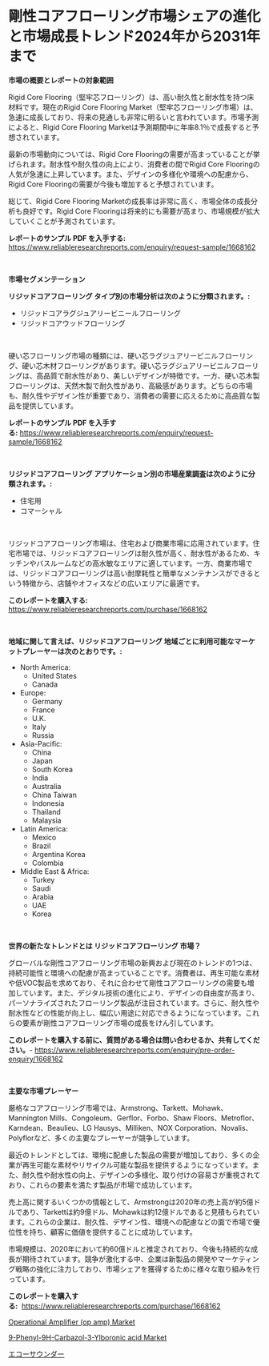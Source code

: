 <p><h1>剛性コアフローリング市場シェアの進化と市場成長トレンド2024年から2031年まで</h1></p><p><strong>市場の概要とレポートの対象範囲</strong></p>
<p><p>Rigid Core Flooring（堅牢芯フローリング）は、高い耐久性と耐水性を持つ床材料です。現在のRigid Core Flooring Market（堅牢芯フローリング市場）は、急速に成長しており、将来の見通しも非常に明るいと言われています。市場予測によると、Rigid Core Flooring Marketは予測期間中に年率8.1％で成長すると予想されています。</p><p>最新の市場動向については、Rigid Core Flooringの需要が高まっていることが挙げられます。耐水性や耐久性の向上により、消費者の間でRigid Core Flooringの人気が急速に上昇しています。また、デザインの多様化や環境への配慮から、Rigid Core Flooringの需要が今後も増加すると予想されています。</p><p>総じて、Rigid Core Flooring Marketの成長率は非常に高く、市場全体の成長分析も良好です。Rigid Core Flooringは将来的にも需要が高まり、市場規模が拡大していくことが予測されています。</p></p>
<p><strong>レポートのサンプル PDF を入手する:</strong> <a href="https://www.reliableresearchreports.com/enquiry/request-sample/1668162">https://www.reliableresearchreports.com/enquiry/request-sample/1668162</a></p>
<p>&nbsp;</p>
<p><strong>市場セグメンテーション</strong></p>
<p><strong>リジッドコアフローリング タイプ別の市場分析は次のように分類されます。:</strong></p>
<p><ul><li>リジッドコアラグジュアリービニールフローリング</li><li>リジッドコアウッドフローリング</li></ul></p>
<p>&nbsp;</p>
<p><p>硬い芯フローリング市場の種類には、硬い芯ラグジュアリービニルフローリング、硬い芯木材フローリングがあります。硬い芯ラグジュアリービニルフローリングは、高品質で耐水性があり、美しいデザインが特徴です。一方、硬い芯木製フローリングは、天然木製で耐久性があり、高級感があります。どちらの市場も、耐久性やデザイン性が重要であり、消費者の需要に応えるために高品質な製品を提供しています。</p></p>
<p><strong>レポートのサンプル PDF を入手する:</strong>&nbsp;<a href="https://www.reliableresearchreports.com/enquiry/request-sample/1668162">https://www.reliableresearchreports.com/enquiry/request-sample/1668162</a></p>
<p>&nbsp;</p>
<p><strong> リジッドコアフローリング アプリケーション別の市場産業調査は次のように分類されます。:</strong></p>
<p><ul><li>住宅用</li><li>コマーシャル</li></ul></p>
<p>&nbsp;</p>
<p><p>リジッドコアフローリング市場は、住宅および商業市場に応用されています。住宅市場では、リジッドコアフローリングは耐久性が高く、耐水性があるため、キッチンやバスルームなどの高水敏なエリアに適しています。一方、商業市場では、リジッドコアフローリングは高い耐摩耗性と簡単なメンテナンスができるという特徴から、店舗やオフィスなどの広いエリアに最適です。</p></p>
<p><strong>このレポートを購入する:</strong>&nbsp; <a href="https://www.reliableresearchreports.com/purchase/1668162">https://www.reliableresearchreports.com/purchase/1668162</a></p>
<p>&nbsp;</p>
<p><strong>地域に関して言えば、リジッドコアフローリング 地域ごとに利用可能なマーケットプレーヤーは次のとおりです。:</strong></p>
<p><ul>
    <li>
        North America:
        <ul>
            <li>United States</li>
            <li>Canada</li>
        </ul>
    </li>
    <li>
        Europe:
        <ul>
            <li>Germany</li>
            <li>France</li>
            <li>U.K.</li>
            <li>Italy</li>
            <li>Russia</li>
        </ul>
    </li>
    <li>
        Asia-Pacific:
        <ul>
            <li>China</li>
            <li>Japan</li>
            <li>South Korea</li>
            <li>India</li>
            <li>Australia</li>
            <li>China Taiwan</li>
            <li>Indonesia</li>
            <li>Thailand</li>
            <li>Malaysia</li>
        </ul>
    </li>
    <li>
        Latin America:
        <ul>
            <li>Mexico</li>
            <li>Brazil</li>
            <li>Argentina Korea</li>
            <li>Colombia</li>
        </ul>
    </li>
    <li>
        Middle East & Africa:
        <ul>
            <li>Turkey</li>
            <li>Saudi</li>
            <li>Arabia</li>
            <li>UAE</li>
            <li>Korea</li>
        </ul>
    </li>
    </ul></p>
<p>&nbsp;</p>
<p><strong>世界の新たなトレンドとは リジッドコアフローリング 市場？</strong></p>
<p><p>グローバルな剛性コアフローリング市場の新興および現在のトレンドの1つは、持続可能性と環境への配慮が高まっていることです。消費者は、再生可能な素材や低VOC製品を求めており、それに合わせて剛性コアフローリングの需要も増加しています。また、デジタル技術の進化により、デザインの自由度が高まり、パーソナライズされたフローリング製品が注目されています。さらに、耐久性や耐水性などの性能が向上し、幅広い用途に対応できるようになっています。これらの要素が剛性コアフローリング市場の成長をけん引しています。</p></p>
<p><strong>このレポートを購入する前に、質問がある場合は問い合わせるか、共有してください。</strong>- <a href="https://www.reliableresearchreports.com/enquiry/pre-order-enquiry/1668162">https://www.reliableresearchreports.com/enquiry/pre-order-enquiry/1668162</a></p>
<p>&nbsp;</p>
<p><strong>主要な市場プレーヤー</strong></p>
<p><p>厳格なコアフローリング市場では、Armstrong、Tarkett、Mohawk、Mannington Mills、Congoleum、Gerflor、Forbo、Shaw Floors、Metroflor、Karndean、Beaulieu、LG Hausys、Milliken、NOX Corporation、Novalis、Polyflorなど、多くの主要なプレーヤーが競争しています。 </p><p>最近のトレンドとしては、環境に配慮した製品の需要が増加しており、多くの企業が再生可能な素材やリサイクル可能な製品を提供するようになっています。また、耐久性や耐水性の向上、デザインの多様化、取り付けの容易さが重視されており、これらの要素を満たす製品が市場で成功しています。</p><p>売上高に関するいくつかの情報として、Armstrongは2020年の売上高が約5億ドルであり、Tarkettは約9億ドル、Mohawkは約12億ドルであると見積もられています。これらの企業は、耐久性、デザイン性、環境への配慮などの面で市場で優位性を持ち、顧客に価値を提供することに成功しています。</p><p>市場規模は、2020年において約60億ドルと推定されており、今後も持続的な成長が期待されています。競争が激化する中、企業は新製品の開発やマーケティング戦略の強化に注力しており、市場シェアを獲得するために様々な取り組みを行っています。</p></p>
<p><strong>このレポートを購入する:</strong>&nbsp;&nbsp;<a href="https://www.reliableresearchreports.com/purchase/1668162">https://www.reliableresearchreports.com/purchase/1668162</a></p>
<p><p><a href="https://www.linkedin.com/pulse/operational-amplifier-op-amp-market-insights-players-forecast-zkjee?trackingId=8cMhhg7aB8vXPar6bVW0ow%3D%3D">Operational Amplifier (op amp) Market</a></p><p><a href="https://www.linkedin.com/pulse/9-phenyl-9h-carbazol-3-ylboronic-acid-market-size-share-nkuke?trackingId=G3cHNiwYpyZgzC1foO0sAA%3D%3D">9-Phenyl-9H-Carbazol-3-Ylboronic acid Market</a></p><p><a href="https://github.com/zoetazuur/Market-Research-Report-List-1/blob/main/627604515277.md">エコーサウンダー</a></p></p>